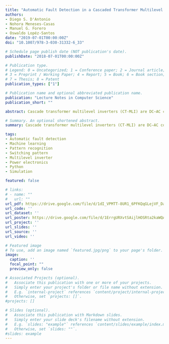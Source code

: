 ```yaml
---
title: "Automatic Fault Detection in a Cascaded Transformer Multilevel Inverter Using Pattern Recognition Techniques"
authors:
- Diego S. D'Antonio
- Nohora Meneses-Casas
- Manuel G. Forero
- Oswaldo Lopéz-Santos
date: "2019-07-01T00:00:00Z"
doi: "10.1007/978-3-030-31332-6_33"

# Schedule page publish date (NOT publication's date).
publishDate: "2018-07-01T00:00:00Z"

# Publication type.
# Legend: 0 = Uncategorized; 1 = Conference paper; 2 = Journal article;
# 3 = Preprint / Working Paper; 4 = Report; 5 = Book; 6 = Book section;
# 7 = Thesis; 8 = Patent
publication_types: ["1"]

# Publication name and optional abbreviated publication name.
publication: "Lecture Notes in Computer Science"
publication_short: ""

abstract: Cascade transformer multilevel inverters (CT-MLI) are DC–AC converters used in medium and high power applications to provide standardized AC output. Despite their numerous advantages and robustness, these devices are highly susceptible to fault events because of their high amount of components. Therefore, early failure detection enables turning off the power system avoiding the propagation of the fault to the connected loads. Beyond that, converter operation can be reconfigured to tolerate the fault and activate a fail lag facilitating the subsequent corrective maintenance. The techniques proposed so far required several sensors, which is not practical. Therefore, in this study, we propose an automatic fault detection algorithm for cascade multilevel inverters based on pattern recognition, that only requires a sensor located at the output of the inverter. Naive Bayes, decision tree, nearest neighbor, and support vector machine were tested as classifiers using cross validation. The proposed method showed high detection accuracy when all the obtained descriptors were employed, being the K-NN the classifier showing superior performance. Furthermore, an evaluation was developed to determine the minimum number of descriptors required for the effective operation of the detection system, reducing the computational costand simplifying its implementation. The method was validated by using simulation results obtained from a multilevel inverter circuit model.

# Summary. An optional shortened abstract.
summary: Cascade transformer multilevel inverters (CT-MLI) are DC–AC converters used in medium and high power applications to provide standardized AC output. Despite their numerous advantages and robustness, these devices are highly susceptible to fault events because of their high amount of components. Therefore, early failure detection enables turning off the power system avoiding the propagation of the fault to the connected loads. Beyond that, converter operation can be reconfigured to tolerate the fault and activate a fail lag facilitating the subsequent corrective maintenance. The techniques proposed so far required several sensors, which is not practical. Therefore, in this study, we propose an automatic fault detection algorithm for cascade multilevel inverters based on pattern recognition, that only requires a sensor located at the output of the inverter. Naive Bayes, decision tree, nearest neighbor, and support vector machine were tested as classifiers using cross validation. The proposed method showed high detection accuracy when all the obtained descriptors were employed, being the K-NN the classifier showing superior performance. Furthermore, an evaluation was developed to determine the minimum number of descriptors required for the effective operation of the detection system, reducing the computational costand simplifying its implementation. The method was validated by using simulation results obtained from a multilevel inverter circuit model.

tags:
- Automatic fault detection
- Machine learning
- Pattern recognition
- Switching pattern
- Multilevel inverter
- Power electronics
- Python
- Simulation

featured: false

# links:
# - name: ""
#   url: ""
url_pdf: https://drive.google.com/file/d/1dI_VPMTT-8UR1_6PFKQqGLejVF_Dab2y/view?usp=sharing
url_code: ''
url_dataset: ''
url_poster: https://drive.google.com/file/d/1ErrgURXvtSAijlHOSRta2kaWQAsUOkD5/view?usp=sharing
url_project: ''
url_slides: ''
url_source: ''
url_video: ''

# Featured image
# To use, add an image named `featured.jpg/png` to your page's folder. 
image:
  caption: ''
  focal_point: ""
  preview_only: false

# Associated Projects (optional).
#   Associate this publication with one or more of your projects.
#   Simply enter your project's folder or file name without extension.
#   E.g. `internal-project` references `content/project/internal-project/index.md`.
#   Otherwise, set `projects: []`.
#projects: []

# Slides (optional).
#   Associate this publication with Markdown slides.
#   Simply enter your slide deck's filename without extension.
#   E.g. `slides: "example"` references `content/slides/example/index.md`.
#   Otherwise, set `slides: ""`.
#slides: example
---
```


